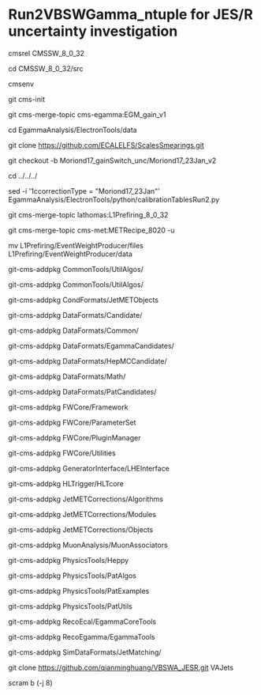 # Run2VBSWGamma_ntuple for JES/R uncertainty investigation

cmsrel CMSSW_8_0_32

cd CMSSW_8_0_32/src

cmsenv 

git cms-init

git cms-merge-topic cms-egamma:EGM_gain_v1

cd EgammaAnalysis/ElectronTools/data

git clone https://github.com/ECALELFS/ScalesSmearings.git

git checkout -b Moriond17_gainSwitch_unc/Moriond17_23Jan_v2

cd ../../../

sed -i '1ccorrectionType = "Moriond17_23Jan"' EgammaAnalysis/ElectronTools/python/calibrationTablesRun2.py

git cms-merge-topic lathomas:L1Prefiring_8_0_32

git cms-merge-topic cms-met:METRecipe_8020 -u

mv L1Prefiring/EventWeightProducer/files L1Prefiring/EventWeightProducer/data

git-cms-addpkg CommonTools/UtilAlgos/

git-cms-addpkg CommonTools/UtilAlgos/

git-cms-addpkg CondFormats/JetMETObjects

git-cms-addpkg DataFormats/Candidate/

git-cms-addpkg DataFormats/Common/   

git-cms-addpkg DataFormats/EgammaCandidates/

git-cms-addpkg DataFormats/HepMCCandidate/  

git-cms-addpkg DataFormats/Math/          

git-cms-addpkg DataFormats/PatCandidates/

git-cms-addpkg FWCore/Framework

git-cms-addpkg FWCore/ParameterSet

git-cms-addpkg FWCore/PluginManager

git-cms-addpkg FWCore/Utilities    

git-cms-addpkg GeneratorInterface/LHEInterface

git-cms-addpkg HLTrigger/HLTcore              

git-cms-addpkg JetMETCorrections/Algorithms

git-cms-addpkg JetMETCorrections/Modules   

git-cms-addpkg JetMETCorrections/Objects

git-cms-addpkg MuonAnalysis/MuonAssociators

git-cms-addpkg PhysicsTools/Heppy          

git-cms-addpkg PhysicsTools/PatAlgos

git-cms-addpkg PhysicsTools/PatExamples

git-cms-addpkg PhysicsTools/PatUtils   

git-cms-addpkg RecoEcal/EgammaCoreTools

git-cms-addpkg RecoEgamma/EgammaTools  

git-cms-addpkg SimDataFormats/JetMatching/



git clone https://github.com/qianminghuang/VBSWA_JESR.git VAJets

scram b (-j 8) 
